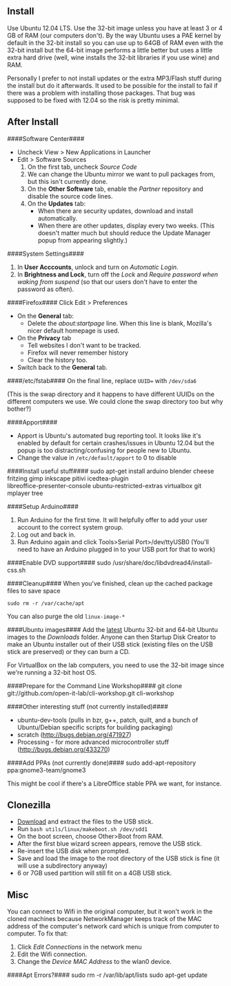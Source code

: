 Install
-------
Use Ubuntu 12.04 LTS. Use the 32-bit image unless you have at least 3 or 4 GB
of RAM (our computers don't). By the way Ubuntu uses a PAE kernel by default
in the 32-bit install so you can use up to 64GB of RAM even with the 32-bit
install but the 64-bit image performs a little better but uses a little extra
hard drive (well, wine installs the 32-bit libraries if you use wine) and RAM.

Personally I prefer to not install updates or the extra
MP3/Flash stuff during the install but do it afterwards. It used to be possible
for the install to fail if there was a problem with installing those packages.
That bug was supposed to be fixed with 12.04 so the risk is pretty minimal.

After Install
-------------

####Software Center####
* Uncheck View > New Applications in Launcher
* Edit > Software Sources
  1. On the first tab, uncheck *Source Code*
  1. We can change the Ubuntu mirror we want to pull packages from, but this
     isn't currently done.
  1. On the **Other Software** tab, enable the *Partner* repository and disable the
     source code lines.
  1. On the **Updates** tab:
     * When there are security updates, download and install automatically.
     * When there are other updates, display every two weeks. (This doesn't matter
       much but should reduce the Update Manager popup from appearing slightly.)

####System Settings####
  1. In **User Acccounts**, unlock and turn on *Automatic Login*.
  1. In **Brightness and Lock**, turn off the *Lock* and *Require password
     when waking from suspend* (so that our users don't have to
     enter the password as often).

####Firefox####
Click Edit > Preferences
* On the **General** tab:
  - Delete the *about:startpage* line. When this line is blank, Mozilla's nicer default homepage is used.
* On the **Privacy** tab
  - Tell websites I don't want to be tracked.
  - Firefox will never remember history
  - Clear the history too.
* Switch back to the **General** tab.

####/etc/fstab####
On the final line, replace `UUID=` with `/dev/sda6`

(This is the swap directory and it happens to have different UUIDs on the
different computers we use. We could clone the swap directory too but why bother?)

####Apport####
* Apport is Ubuntu's automated bug reporting tool. It looks like it's enabled by default
for certain crashes/issues in Ubuntu 12.04 but the popup is too distracting/confusing
for people new to Ubuntu.
* Change the value in `/etc/default/apport` to 0 to disable

####Install useful stuff####
    sudo apt-get install arduino blender cheese fritzing gimp inkscape pitivi icedtea-plugin \
    libreoffice-presenter-console ubuntu-restricted-extras virtualbox git mplayer tree

####Setup Arduino####
1. Run Arduino for the first time. It will helpfully offer to add your user
 account to the correct system group.
1. Log out and back in.
1. Run Arduino again and click Tools>Serial Port>/dev/ttyUSB0 (You'll need to have an Arduino
plugged in to your USB port for that to work)

####Enable DVD support####
    sudo /usr/share/doc/libdvdread4/install-css.sh

####Cleanup####
When you've finished, clean up the cached package files to save space

    sudo rm -r /var/cache/apt

You can also purge the old `linux-image-*`

####Ubuntu images####
Add the [latest](http://www.ubuntu.com/download/ubuntu/download) Ubuntu 32-bit and 64-bit Ubuntu images to the *Downloads* folder.
Anyone can then Startup Disk Creator to make an Ubuntu installer out of their USB
stick (existing files on the USB stick are preserved) or they can burn a CD.

For VirtualBox on the lab computers, you need to use the 32-bit image since
we're running a 32-bit host OS.

####Prepare for the Command Line Workshop####
    git clone git://github.com/open-it-lab/cli-workshop.git cli-workshop


####Other interesting stuff (not currently installed)####
* ubuntu-dev-tools (pulls in bzr, g++, patch, quilt, and a bunch of Ubuntu/Debian specific
scripts for building packaging)
* scratch (http://bugs.debian.org/471927)
* Processing - for more advanced microcontroller stuff (http://bugs.debian.org/433270)

####Add PPAs (not currently done)####
    sudo add-apt-repository ppa:gnome3-team/gnome3

This might be cool if there's a LibreOffice stable PPA we want, for instance.

Clonezilla
----------
* [Download](http://clonezilla.org/downloads.php) and extract the files to the USB stick.
* Run `bash utils/linux/makeboot.sh /dev/sdd1`
* On the boot screen, choose Other>Boot from RAM.
* After the first blue wizard screen appears, remove the USB stick.
* Re-insert the USB disk when prompted.
* Save and load the image to the root directory of the USB stick is fine (it will use a subdirectory anyway)
* 6 or 7GB used partition will still fit on a 4GB USB stick.

Misc
----
You can connect to Wifi in the original computer, but it won't work in the
cloned machines because NetworkManager keeps track of the MAC address of the
computer's network card which is unique from computer to computer. To fix that:

1. Click *Edit Connections* in the network menu
1. Edit the Wifi connection.
1. Change the *Device MAC Address* to the wlan0 device.

####Apt Errors?####
    sudo rm -r /var/lib/apt/lists
    sudo apt-get update
